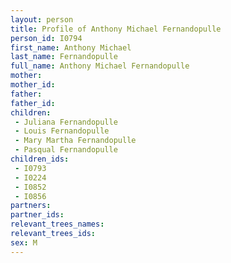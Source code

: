 ```yaml
---
layout: person
title: Profile of Anthony Michael Fernandopulle
person_id: I0794
first_name: Anthony Michael
last_name: Fernandopulle
full_name: Anthony Michael Fernandopulle
mother: 
mother_id: 
father: 
father_id: 
children:
 - Juliana Fernandopulle
 - Louis Fernandopulle
 - Mary Martha Fernandopulle
 - Pasqual Fernandopulle
children_ids:
 - I0793
 - I0224
 - I0852
 - I0856
partners:
partner_ids:
relevant_trees_names:
relevant_trees_ids:
sex: M
---
```


